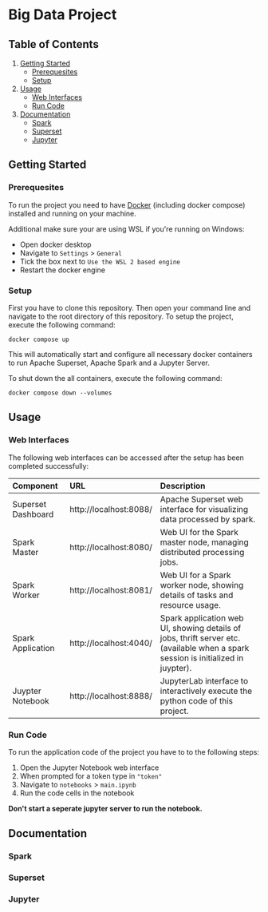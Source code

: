 # Big Data Project

<!--- TODO: add short summary of the project --->

## Table of Contents

1. [Getting Started](#getting-started)
    - [Prerequesites](#prerequesites)
    - [Setup](#setup)
2. [Usage](#usage)
   - [Web Interfaces](#web-interfaces)
   - [Run Code](#run-code)
3. [Documentation](#documentation)
    - [Spark](#spark)
    - [Superset](#superset)
    - [Jupyter](#jupyter)

## Getting Started

### Prerequesites

To run the project you need to have [Docker](https://www.docker.com/get-started/) (including docker compose) installed and running on your machine.

Additional make sure your are using WSL if you're running on Windows:
- Open docker desktop
- Navigate to `Settings` > `General`
- Tick the box next to `Use the WSL 2 based engine`
- Restart the docker engine
<!---
Additionally you need to allow docker to access the files in this repository:

- Open docker desktop
- Navigate to `Settings` > `Ressources` > `File sharing`
- Add the file path to the repository 
--->

### Setup

First you have to clone this repository.
Then open your command line and navigate to the root directory of this repository.
To setup the project, execute the following command:

```
docker compose up
```

This will automatically start and configure all necessary docker containers to run Apache Superset, Apache Spark and a
Jupyter Server.

To shut down the all containers, execute the following command:

```
docker compose down --volumes
```

## Usage
### Web Interfaces
The following web interfaces can be accessed after the setup has been completed successfully:

| Component          | URL                    | Description                                                                                                                       |
|:-------------------|:-----------------------|:----------------------------------------------------------------------------------------------------------------------------------|
| Superset Dashboard | http://localhost:8088/ | Apache Superset web interface for visualizing data processed by spark.                                                            |
| Spark Master       | http://localhost:8080/ | Web UI for the Spark master node, managing distributed processing jobs.                                                           |
| Spark Worker       | http://localhost:8081/ | Web UI for a Spark worker node, showing details of tasks and resource usage.                                                      |
| Spark Application  | http://localhost:4040/ | Spark application web UI, showing details of jobs, thrift server etc. (available when a spark session is initialized in juypter). |
| Juypter Notebook   | http://localhost:8888/ | JupyterLab interface to interactively execute the python code of this project.                                                    |

### Run Code
To run the application code of the project you have to to the following steps:
1. Open the Jupyter Notebook web interface
2. When prompted for a token type in `"token"`
3. Navigate to `notebooks` > `main.ipynb`
4. Run the code cells in the notebook

**Don't start a seperate jupyter server to run the notebook.**
## Documentation

### Spark

### Superset

### Jupyter

<!---
## Notes

Connection URI from Superset to the Thrift Server

```
hive://spark@jupyter:10000/default
```
--->